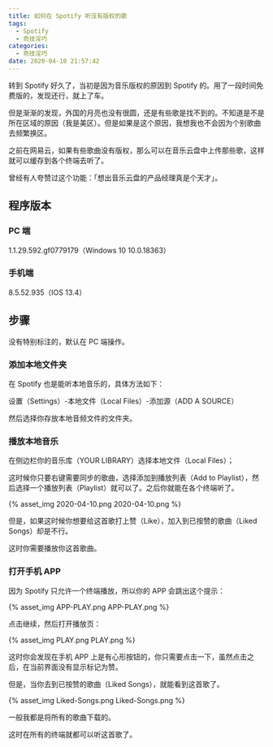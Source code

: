 ```yaml
---
title: 如何在 Spotify 听没有版权的歌
tags:
  - Spotify
  - 奇技淫巧
categories:
  - 奇技淫巧
date: 2020-04-10 21:57:42
---
```



转到 Spotify 好久了，当初是因为音乐版权的原因到 Spotify 的。用了一段时间免费版的，发现还行，就上了车。

<!-- more -->

但是渐渐的发现，外国的月亮也没有很圆，还是有些歌是找不到的。不知道是不是所在区域的原因（我是美区）。但是如果是这个原因，我想我也不会因为个别歌曲去频繁换区。

之前在网易云，如果有些歌曲没有版权，那么可以在音乐云盘中上传那些歌，这样就可以缓存到各个终端去听了。

曾经有人夸赞过这个功能：「想出音乐云盘的产品经理真是个天才」。

##  程序版本

### PC 端

1.1.29.592.gf0779179（Windows 10 10.0.18363）

### 手机端

8.5.52.935（IOS 13.4）

##  步骤

没有特别标注的，默认在 PC 端操作。

### 添加本地文件夹

在 Spotify 也是能听本地音乐的，具体方法如下：

设置（Settings）-本地文件（Local Files）-添加源（ADD A SOURCE）

然后选择你存放本地音频文件的文件夹。

### 播放本地音乐

在侧边栏你的音乐库（YOUR LIBRARY）选择本地文件（Local Files）；

这时候你只要右键需要同步的歌曲，选择添加到播放列表（Add to Playlist），然后选择一个播放列表（Playlist）就可以了。之后你就能在各个终端听了。

{% asset_img 2020-04-10.png 2020-04-10.png %}

但是，如果这时候你想要给这首歌打上赞（Like），加入到已按赞的歌曲（Liked Songs）却是不行。

这时你需要播放你这首歌曲。

### 打开手机 APP

因为 Spotify 只允许一个终端播放，所以你的 APP 会跳出这个提示：

{% asset_img APP-PLAY.png APP-PLAY.png %}

点击继续，然后打开播放页：

{% asset_img PLAY.png PLAY.png %}

这时你会发现在手机 APP 上是有心形按钮的，你只需要点击一下，虽然点击之后，在当前界面没有显示标记为赞。

但是，当你去到已按赞的歌曲（Liked Songs），就能看到这首歌了。

{% asset_img Liked-Songs.png Liked-Songs.png %}

一般我都是将所有的歌曲下载的。

这时在所有的终端就都可以听这首歌了。
